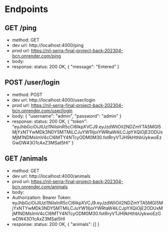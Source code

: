 # Endpoints

## GET /ping

- method: GET
- dev url: http://localhost:4000/ping
- prod url: https://nil-serra-final-project-back-202304-bcn.onrender.com/ping
- body:
- response: status: 200 OK, {
  "message": "Entered"
  }

## POST /user/login

- method: POST
- dev url: http://localhost:4000/user/login
- prod url: https://nil-serra-final-project-back-202304-bcn.onrender.com/user/login
- body: {
  "username": "admin",
  "password": "admin"
  }
- response: status: 200 OK, {
  "token": "eyJhbGciOiJIUzI1NiIsInR5cCI6IkpXVCJ9.eyJzdWIiOiI2NDZmYTA5MGI5MjYxNTYwMDk3NDY5MTMiLCJuYW1lIjoiYWRtaW4iLCJpYXQiOjE2ODUxMjM1NDMsImV4cCI6MTY4NTcyODM0M30.fotRryVTJH9kHthbUykwoEzGwDW43O1cAxZ3MSat5HI"
  }

## GET /animals

- method: GET
- dev url: http://localhost:4000/animals
- prod url: https://nil-serra-final-project-back-202304-bcn.onrender.com/animals
- body:
- Authorization: Bearer Token: eyJhbGciOiJIUzI1NiIsInR5cCI6IkpXVCJ9.eyJzdWIiOiI2NDZmYTA5MGI5MjYxNTYwMDk3NDY5MTMiLCJuYW1lIjoiYWRtaW4iLCJpYXQiOjE2ODUxMjM1NDMsImV4cCI6MTY4NTcyODM0M30.fotRryVTJH9kHthbUykwoEzGwDW43O1cAxZ3MSat5HI
- response: status: 200 OK, {
  "animals": []
  }
